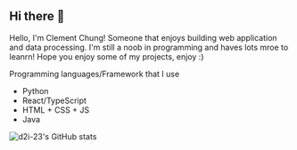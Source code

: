 ## Hi there 👋

Hello, I'm Clement Chung! Someone that enjoys building web application and data processing. I'm still a noob in programming and haves lots mroe to leanrn! Hope you enjoy some of my projects, enjoy :)

Programming languages/Framework that I use

- Python
- React/TypeScript
- HTML + CSS + JS
- Java

![d2i-23's GitHub stats](https://github-readme-stats.vercel.app/api?username=d2i-23a&show_icons=true&theme=radical)


<!--
**d2i-23/d2i-23** is a ✨ _special_ ✨ repository because its `README.md` (this file) appears on your GitHub profile.

Here are some ideas to get you started:

- 🔭 I’m currently working on ...
- 🌱 I’m currently learning ...
- 👯 I’m looking to collaborate on ...
- 🤔 I’m looking for help with ...
- 💬 Ask me about ...
- 📫 How to reach me: ...
- 😄 Pronouns: ...
- ⚡ Fun fact: ...
-->
